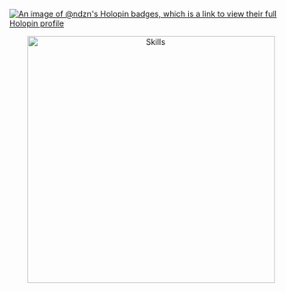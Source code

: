 [![An image of @ndzn's Holopin badges, which is a link to view their full Holopin profile](https://holopin.me/ndzn)](https://holopin.io/@ndzn)
<p align="center">
<img src="https://go-skill-icons.vercel.app/api/icons?perline=10&i=py,go,docker,vscode,figma,notion,digitalocean,vercel,github,git,raspberrypi,unity,ps,ae,pr,au,lightroom,creativecloud,cloudflare,linux,debian,bash,terminal,proxmox,caddy,s3,html,css,windows,wsl&titles=true" alt="Skills" width="440"/>
</p>